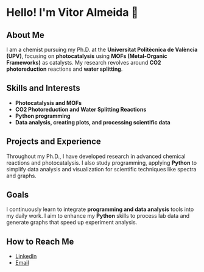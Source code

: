 # Hello! I'm Vitor Almeida 👋

## About Me
I am a chemist pursuing my Ph.D. at the **Universitat Politècnica de València (UPV)**, focusing on **photocatalysis** using **MOFs (Metal-Organic Frameworks)** as catalysts. My research revolves around **CO2 photoreduction** reactions and **water splitting**.

## Skills and Interests
- **Photocatalysis and MOFs**
- **CO2 Photoreduction and Water Splitting Reactions**
- **Python programming**
- **Data analysis, creating plots, and processing scientific data**

## Projects and Experience
Throughout my Ph.D., I have developed research in advanced chemical reactions and photocatalysis. I also study programming, applying **Python** to simplify data analysis and visualization for scientific techniques like spectra and graphs.

## Goals
I continuously learn to integrate **programming and data analysis** tools into my daily work. I aim to enhance my **Python** skills to process lab data and generate graphs that speed up experiment analysis.

## How to Reach Me
- [LinkedIn](https://www.linkedin.com/in/vitor-fernandes20/)
- [Email](mailto:vitoralmeida@upv.es)


